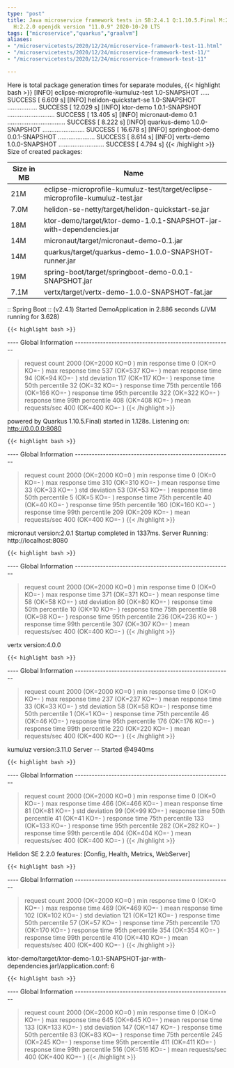 ```yaml
---
type: "post"
title: Java microservice framework tests in SB:2.4.1 Q:1.10.5.Final M:2.2.2 V:4.0.0
  H:2.2.0 openjdk version "11.0.9" 2020-10-20 LTS
tags: ["microservice","quarkus","graalvm"]
aliases:
- "/microservicetests/2020/12/24/microservice-framework-test-11.html"
- "/microservicetests/2020/12/24/microservice-framework-test-11/"
- "/microservicetests/2020/12/24/microservice-framework-test-11"

---
```

 
Here is total package generation times for separate modules,
{{< highlight bash >}}
[INFO] eclipse-microprofile-kumuluz-test 1.0-SNAPSHOT ..... SUCCESS [  6.609 s]
[INFO] helidon-quickstart-se 1.0-SNAPSHOT ................. SUCCESS [ 12.029 s]
[INFO] ktor-demo 1.0.1-SNAPSHOT ........................... SUCCESS [ 13.405 s]
[INFO] micronaut-demo 0.1 ................................. SUCCESS [  8.222 s]
[INFO] quarkus-demo 1.0.0-SNAPSHOT ........................ SUCCESS [ 16.678 s]
[INFO] springboot-demo 0.0.1-SNAPSHOT ..................... SUCCESS [  8.614 s]
[INFO] vertx-demo 1.0.0-SNAPSHOT .......................... SUCCESS [  4.794 s]
{{< /highlight >}}
Size of created packages:

| Size in MB |  Name |
|------------|-------|
| 21M | eclipse-microprofile-kumuluz-test/target/eclipse-microprofile-kumuluz-test.jar |
| 7.0M | helidon-se-netty/target/helidon-quickstart-se.jar |
| 18M | ktor-demo/target/ktor-demo-1.0.1-SNAPSHOT-jar-with-dependencies.jar |
| 14M | micronaut/target/micronaut-demo-0.1.jar |
| 14M | quarkus/target/quarkus-demo-1.0.0-SNAPSHOT-runner.jar |
| 19M | spring-boot/target/springboot-demo-0.0.1-SNAPSHOT.jar |
| 7.1M | vertx/target/vertx-demo-1.0.0-SNAPSHOT-fat.jar |


:: Spring Boot :: (v2.4.1) Started DemoApplication in 2.886 seconds (JVM running for 3.628)

    {{< highlight bash >}}
---- Global Information --------------------------------------------------------
> request count                                       2000 (OK=2000   KO=0     )
> min response time                                      0 (OK=0      KO=-     )
> max response time                                    537 (OK=537    KO=-     )
> mean response time                                    94 (OK=94     KO=-     )
> std deviation                                        117 (OK=117    KO=-     )
> response time 50th percentile                         32 (OK=32     KO=-     )
> response time 75th percentile                        166 (OK=166    KO=-     )
> response time 95th percentile                        322 (OK=322    KO=-     )
> response time 99th percentile                        408 (OK=408    KO=-     )
> mean requests/sec                                    400 (OK=400    KO=-     )
{{< /highlight >}}

powered by Quarkus 1.10.5.Final) started in 1.128s. Listening on: http://0.0.0.0:8080

    {{< highlight bash >}}
---- Global Information --------------------------------------------------------
> request count                                       2000 (OK=2000   KO=0     )
> min response time                                      0 (OK=0      KO=-     )
> max response time                                    310 (OK=310    KO=-     )
> mean response time                                    33 (OK=33     KO=-     )
> std deviation                                         53 (OK=53     KO=-     )
> response time 50th percentile                          5 (OK=5      KO=-     )
> response time 75th percentile                         40 (OK=40     KO=-     )
> response time 95th percentile                        160 (OK=160    KO=-     )
> response time 99th percentile                        209 (OK=209    KO=-     )
> mean requests/sec                                    400 (OK=400    KO=-     )
{{< /highlight >}}

micronaut version:2.0.1 Startup completed in 1337ms. Server Running: http://localhost:8080

    {{< highlight bash >}}
---- Global Information --------------------------------------------------------
> request count                                       2000 (OK=2000   KO=0     )
> min response time                                      0 (OK=0      KO=-     )
> max response time                                    371 (OK=371    KO=-     )
> mean response time                                    58 (OK=58     KO=-     )
> std deviation                                         80 (OK=80     KO=-     )
> response time 50th percentile                         10 (OK=10     KO=-     )
> response time 75th percentile                         98 (OK=98     KO=-     )
> response time 95th percentile                        236 (OK=236    KO=-     )
> response time 99th percentile                        307 (OK=307    KO=-     )
> mean requests/sec                                    400 (OK=400    KO=-     )
{{< /highlight >}}

vertx version:4.0.0

    {{< highlight bash >}}
---- Global Information --------------------------------------------------------
> request count                                       2000 (OK=2000   KO=0     )
> min response time                                      0 (OK=0      KO=-     )
> max response time                                    237 (OK=237    KO=-     )
> mean response time                                    33 (OK=33     KO=-     )
> std deviation                                         58 (OK=58     KO=-     )
> response time 50th percentile                          1 (OK=1      KO=-     )
> response time 75th percentile                         46 (OK=46     KO=-     )
> response time 95th percentile                        176 (OK=176    KO=-     )
> response time 99th percentile                        220 (OK=220    KO=-     )
> mean requests/sec                                    400 (OK=400    KO=-     )
{{< /highlight >}}

kumuluz version:3.11.0 Server -- Started @4940ms

    {{< highlight bash >}}
---- Global Information --------------------------------------------------------
> request count                                       2000 (OK=2000   KO=0     )
> min response time                                      0 (OK=0      KO=-     )
> max response time                                    466 (OK=466    KO=-     )
> mean response time                                    81 (OK=81     KO=-     )
> std deviation                                         99 (OK=99     KO=-     )
> response time 50th percentile                         41 (OK=41     KO=-     )
> response time 75th percentile                        133 (OK=133    KO=-     )
> response time 95th percentile                        282 (OK=282    KO=-     )
> response time 99th percentile                        404 (OK=404    KO=-     )
> mean requests/sec                                    400 (OK=400    KO=-     )
{{< /highlight >}}

Helidon SE 2.2.0 features: [Config, Health, Metrics, WebServer]

    {{< highlight bash >}}
---- Global Information --------------------------------------------------------
> request count                                       2000 (OK=2000   KO=0     )
> min response time                                      0 (OK=0      KO=-     )
> max response time                                    469 (OK=469    KO=-     )
> mean response time                                   102 (OK=102    KO=-     )
> std deviation                                        121 (OK=121    KO=-     )
> response time 50th percentile                         57 (OK=57     KO=-     )
> response time 75th percentile                        170 (OK=170    KO=-     )
> response time 95th percentile                        354 (OK=354    KO=-     )
> response time 99th percentile                        410 (OK=410    KO=-     )
> mean requests/sec                                    400 (OK=400    KO=-     )
{{< /highlight >}}

ktor-demo/target/ktor-demo-1.0.1-SNAPSHOT-jar-with-dependencies.jar!/application.conf: 6

    {{< highlight bash >}}
---- Global Information --------------------------------------------------------
> request count                                       2000 (OK=2000   KO=0     )
> min response time                                      0 (OK=0      KO=-     )
> max response time                                    645 (OK=645    KO=-     )
> mean response time                                   133 (OK=133    KO=-     )
> std deviation                                        147 (OK=147    KO=-     )
> response time 50th percentile                         83 (OK=83     KO=-     )
> response time 75th percentile                        245 (OK=245    KO=-     )
> response time 95th percentile                        411 (OK=411    KO=-     )
> response time 99th percentile                        516 (OK=516    KO=-     )
> mean requests/sec                                    400 (OK=400    KO=-     )
{{< /highlight >}}